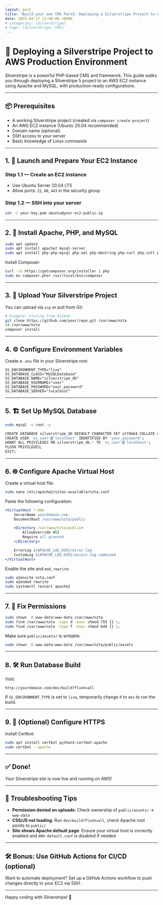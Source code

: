 ```yaml
---
layout: post
title: "Build your own CMS Part5: Deploying a Silverstripe Project to AWS Production Environment"
date: 2025-04-17 13:00:00 +0800
# categories: [SilverStripe]
# tags: [SilverStripe, CMS]
---
```




# 🚀 Deploying a Silverstripe Project to AWS Production Environment

Silverstripe is a powerful PHP-based CMS and framework. This guide walks you through deploying a Silverstripe 5 project to an AWS EC2 instance using Apache and MySQL, with production-ready configurations.

---

## 📦 Prerequisites

- A working Silverstripe project (created via `composer create-project`)
- An AWS EC2 instance (Ubuntu 20.04 recommended)
- Domain name (optional)
- SSH access to your server
- Basic knowledge of Linux commands

---

## 1. 🔧 Launch and Prepare Your EC2 Instance

### Step 1.1 — Create an EC2 instance

- Use Ubuntu Server 20.04 LTS
- Allow ports: `22`, `80`, `443` in the security group

### Step 1.2 — SSH into your server

```bash
ssh -i your-key.pem ubuntu@your-ec2-public-ip
```

---

## 2. 🧱 Install Apache, PHP, and MySQL

```bash
sudo apt update
sudo apt install apache2 mysql-server
sudo apt install php php-mysql php-xml php-mbstring php-curl php-intl php-gd php-zip unzip
```

Install Composer:

```bash
curl -sS https://getcomposer.org/installer | php
sudo mv composer.phar /usr/local/bin/composer
```

---

## 3. 📁 Upload Your Silverstripe Project

You can upload via `scp` or pull from Git:

```bash
# Example: Cloning from GitHub
git clone https://github.com/your/repo.git /var/www/nzta
cd /var/www/nzta
composer install
```

---

## 4. ⚙️ Configure Environment Variables

Create a `.env` file in your Silverstripe root:

```dotenv
SS_ENVIRONMENT_TYPE="live"
SS_DATABASE_CLASS="MySQLDatabase"
SS_DATABASE_NAME="silverstripe_db"
SS_DATABASE_USERNAME="user"
SS_DATABASE_PASSWORD="your_password"
SS_DATABASE_SERVER="localhost"
```

---

## 5. 🏗️ Set Up MySQL Database

```bash
sudo mysql -u root -p

CREATE DATABASE silverstripe_db DEFAULT CHARACTER SET utf8mb4 COLLATE utf8mb4_general_ci;
CREATE USER 'ss_user'@'localhost' IDENTIFIED BY 'your_password';
GRANT ALL PRIVILEGES ON silverstripe_db.* TO 'ss_user'@'localhost';
FLUSH PRIVILEGES;
EXIT;
```

---

## 6. 🌐 Configure Apache Virtual Host

Create a virtual host file:

```bash
sudo nano /etc/apache2/sites-available/nzta.conf
```

Paste the following configuration:

```apache
<VirtualHost *:80>
    ServerName yourdomain.com
    DocumentRoot /var/www/nzta/public

    <Directory /var/www/nzta/public>
        AllowOverride All
        Require all granted
    </Directory>

    ErrorLog ${APACHE_LOG_DIR}/error.log
    CustomLog ${APACHE_LOG_DIR}/access.log combined
</VirtualHost>
```

Enable the site and `mod_rewrite`:

```bash
sudo a2ensite nzta.conf
sudo a2enmod rewrite
sudo systemctl restart apache2
```

---

## 7. 🔐 Fix Permissions

```bash
sudo chown -R www-data:www-data /var/www/nzta
sudo find /var/www/nzta -type d -exec chmod 755 {} \;
sudo find /var/www/nzta -type f -exec chmod 644 {} \;
```

Make sure `public/assets/` is writable:

```bash
sudo chown -R www-data:www-data /var/www/nzta/public/assets
```

---

## 8. 🛠️ Run Database Build

Visit:

```
http://yourdomain.com/dev/build?flush=all
```

If `SS_ENVIRONMENT_TYPE` is set to `live`, temporarily change it to `dev` to run the build.

---

## 9. 🚀 (Optional) Configure HTTPS

Install Certbot:

```bash
sudo apt install certbot python3-certbot-apache
sudo certbot --apache
```

---

## ✅ Done!

Your Silverstripe site is now live and running on AWS!

---

## 🧪 Troubleshooting Tips

- **Permission denied on uploads**: Check ownership of `public/assets/` → `www-data`
- **CSS/JS not loading**: Run `dev/build?flush=all`, check Apache root points to `public/`
- **Site shows Apache default page**: Ensure your virtual host is correctly enabled and `000-default.conf` is disabled if needed

---

## 🛠️ Bonus: Use GitHub Actions for CI/CD (optional)

Want to automate deployment? Set up a GitHub Actions workflow to push changes directly to your EC2 via SSH.

---

Happy coding with Silverstripe! 🧁